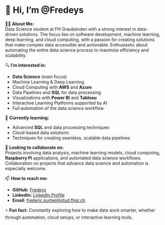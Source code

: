 # 👋 Hi, I’m @Fredeys

👨‍🎓 **About Me:**  
Data Science student at FH Graubünden with a strong interest in data-driven solutions. The focus lies on software development, machine learning, deep learning, and cloud computing, with a passion for creating solutions that make complex data accessible and actionable. Enthusiastic about automating the entire data science process to maximize efficiency and scalability.

🔍 **I'm interested in:**  
- **Data Science** (main focus)
- Machine Learning & Deep Learning  
- Cloud Computing with **AWS** and **Azure**  
- Data Pipelines and **SQL** for data processing  
- Visualizations with **Power BI** and **Tableau**  
- Interactive Learning Platforms supported by AI
- Full automation of the data science workflow

🌱 **Currently learning:**  
- Advanced **SQL** and data processing techniques  
- Cloud-based data solutions  
- Techniques for creating seamless, scalable data pipelines

💼 **Looking to collaborate on:**  
Projects involving data analysis, machine learning models, cloud computing, **Raspberry Pi** applications, and automated data science workflows. Collaboration on projects that advance data science and automation is especially welcome.

📫 **How to reach me:**  
- **GitHub:** [Fredeys](https://github.com/Fredeys)  
- **LinkedIn:** [LinkedIn Profile](https://www.linkedin.com/in/fr%C3%A9d%C3%A9ric-c-kurbel-81987a311/)  
- **Email:** frederic.kurbel@stud.fhgr.ch

⚡ **Fun fact:** Constantly exploring how to make data work smarter, whether through automation, cloud setups, or interactive learning tools.

<!---
Fredeys/Fredeys is a ✨ special ✨ repository because its `README.md` (this file) appears on your GitHub profile.
You can click the Preview link to take a look at your changes.
--->

